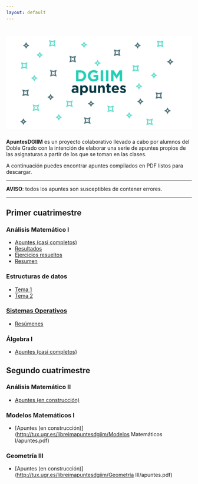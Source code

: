 ```yaml
---
layout: default
---
```


# ![apuntes](resources/hero.png)

**ApuntesDGIIM** es un proyecto colaborativo llevado a cabo por alumnos del Doble Grado con la intención de elaborar una serie de apuntes propios de las asignaturas a partir de los que se toman en las clases.

A continuación puedes encontrar apuntes compilados en PDF listos para descargar.

---

**AVISO**: todos los apuntes son susceptibles de contener errores.

---

## Primer cuatrimestre

### Análisis Matemático I
* [Apuntes (casi completos)](http://tux.ugr.es/libreimapuntesdgiim/An%C3%A1lisis%20Matem%C3%A1tico%20I/apuntes.pdf)
* [Resultados](http://tux.ugr.es/libreimapuntesdgiim/An%C3%A1lisis%20Matem%C3%A1tico%20I/resultados.pdf)
* [Ejercicios resueltos](http://tux.ugr.es/libreimapuntesdgiim/An%C3%A1lisis%20Matem%C3%A1tico%20I/ejercicios.pdf)
* [Resumen](http://tux.ugr.es/libreimapuntesdgiim/An%C3%A1lisis%20Matem%C3%A1tico%20I/Resumen.pdf)

### Estructuras de datos
* [Tema 1](http://tux.ugr.es/libreimapuntesdgiim/Estructura%20de%20datos/Tema1.pdf)
* [Tema 2](http://tux.ugr.es/libreimapuntesdgiim/Estructura%20de%20datos/Tema2.pdf)

### [Sistemas Operativos](http://tux.ugr.es/libreimapuntesdgiim/.out/Sistemas%20Operativos)
* [Resúmenes](http://tux.ugr.es/libreimapuntesdgiim/Sistemas%20Operativos/Resúmenes)

### Álgebra I
* [Apuntes (casi completos)](http://tux.ugr.es/libreimapuntesdgiim/%C3%81lgebra%20I/tema1.pdf)

## Segundo cuatrimestre

### Análisis Matemático II
* [Apuntes (en construcción)](http://tux.ugr.es/libreimapuntesdgiim/An%C3%A1lisis%20Matem%C3%A1tico%20II/apuntes.pdf)

### Modelos Matemáticos I
* [Apuntes (en construcción)](http://tux.ugr.es/libreimapuntesdgiim/Modelos Matemáticos I/apuntes.pdf)

### Geometría III
* [Apuntes (en construcción)](http://tux.ugr.es/libreimapuntesdgiim/Geometría III/apuntes.pdf)
